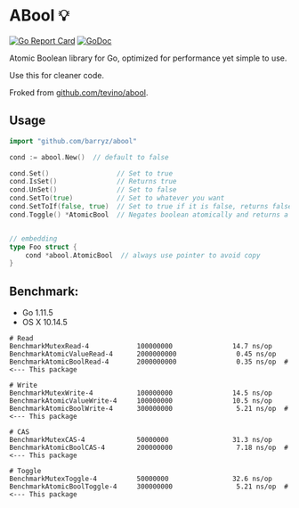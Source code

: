 # ABool :bulb:
[![Go Report Card](https://goreportcard.com/badge/github.com/tevino/abool)](https://goreportcard.com/report/github.com/tevino/abool)
[![GoDoc](https://godoc.org/github.com/tevino/abool?status.svg)](https://godoc.org/github.com/tevino/abool)

Atomic Boolean library for Go, optimized for performance yet simple to use.

Use this for cleaner code.

Froked from [github.com/tevino/abool](github.com/tevino/abool).

## Usage

```go
import "github.com/barryz/abool"

cond := abool.New()  // default to false

cond.Set()                 // Set to true
cond.IsSet()               // Returns true
cond.UnSet()               // Set to false
cond.SetTo(true)           // Set to whatever you want
cond.SetToIf(false, true)  // Set to true if it is false, returns false(not set)
cond.Toggle() *AtomicBool  // Negates boolean atomically and returns a new AtomicBool object which holds previous boolean value.


// embedding
type Foo struct {
    cond *abool.AtomicBool  // always use pointer to avoid copy
}
```

## Benchmark:

- Go 1.11.5
- OS X 10.14.5

```shell
# Read
BenchmarkMutexRead-4            100000000               14.7 ns/op
BenchmarkAtomicValueRead-4      2000000000               0.45 ns/op
BenchmarkAtomicBoolRead-4       2000000000               0.35 ns/op  # <--- This package

# Write
BenchmarkMutexWrite-4           100000000               14.5 ns/op
BenchmarkAtomicValueWrite-4     100000000               10.5 ns/op
BenchmarkAtomicBoolWrite-4      300000000                5.21 ns/op  # <--- This package

# CAS
BenchmarkMutexCAS-4             50000000                31.3 ns/op
BenchmarkAtomicBoolCAS-4        200000000                7.18 ns/op  # <--- This package

# Toggle
BenchmarkMutexToggle-4          50000000                32.6 ns/op
BenchmarkAtomicBoolToggle-4     300000000                5.21 ns/op  # <--- This package
```
